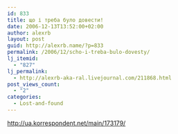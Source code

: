 ```yaml
---
id: 833
title: що і треба було довести!
date: 2006-12-13T13:52:00+02:00
author: alexrb
layout: post
guid: http://alexrb.name/?p=833
permalink: /2006/12/scho-i-treba-bulo-dovesty/
lj_itemid:
  - "827"
lj_permalink:
  - http://alexrb-aka-ral.livejournal.com/211868.html
post_views_count:
  - "2"
categories:
  - Lost-and-found
---
```

http://ua.korrespondent.net/main/173179/